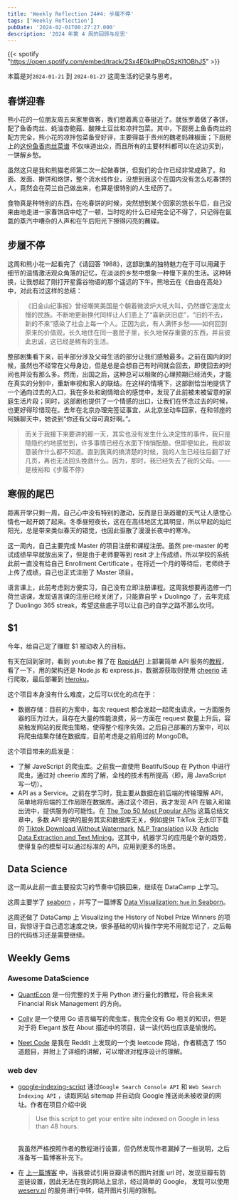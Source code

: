 ```yaml
---
title: 'Weekly Reflection 24#4: 步履不停'
tags: ['Weekly Reflection']
pubDate: '2024-02-01T00:27:27.000'
description: '2024 年第 4 周的回顾与反思'
---
```


{{< spotify "https://open.spotify.com/embed/track/2Sx4E0kdPhpDSzKl1OBhJ5" >}}


本篇是对`2024-01-21` 到 `2024-01-27` 这周生活的记录与思考。

## 春饼迎春

熊小花的一位朋友周五来家里做客，我们想着离立春挺近了。就张罗着做了春饼，配了鱼香肉丝、蚝油杏鲍菇、酸辣土豆丝和凉拌包菜。其中，下厨房上鱼香肉丝的配方完全，熊小花的凉拌包菜备受好评，主要得益于贵州的魏老妈辣椒面；下厨房上的[这份鱼香肉丝菜谱](https://www.xiachufang.com/recipe/100352761/) 不仅味道出众，而且所有的主要材料都可以在这边买到，一饼解乡愁。

虽然这只是我和熊猫老师第二次一起做春饼，但我们的合作已经非常成熟了。和面、发面、擀饼和烙饼，整个流水线作业，没想到我这个在国内没有怎么吃春饼的人，竟然会在荷兰自己做出来，也算是很特别的人生经历了。

食物真是种特别的东西，在吃春饼的时候，突然想到某个回家的悠长午后，自己没来由地走进一家春饼店中吃了一顿，当时吃的什么已经完全记不得了，只记得在氤氲的蒸汽中嘈杂的人声和在午后阳光下擦得闪亮的蘸碟。

## 步履不停

这周和熊小花一起看完了《请回答 1988》，这部剧集的独特魅力在于可以用藏于细节的温情激活观众角落的记忆，在淡淡的乡愁中想象一种慢下来的生活。这种转换，让我想起了刚打开星露谷物语的那个遥远的下午。熊培云在《自由在高处》中，对此有过这样的总结：

> 《旧金山纪事报》曾经嘲笑美国是个朝着微波炉大吼大叫，仍然嫌它速度太慢的民族。不断地更新换代同样让人们患上了“喜新厌旧症”，“旧的不去，新的不来”感染了社会上每一个人。正因为此，有人满怀乡愁——如何回到原来的价值观，长久地住在同一套房子里，长久地保存重要的东西，并且彼此忠诚，这已经是稀有的生活。

整部剧集看下来，前半部分涉及父母生活的部分让我们感触最多。之前在国内的时候，虽然也不经常在父母身边，但是总是会想自己有时间就会回去，即使回去的时间也并没有那么多。然而，出国之后，这种总可以相聚的心理预期已经消失，才能在真实的分别中，重新审视和家人的联结。在这样的情境下，这部剧恰当地提供了一个通向过去的入口，我在多处和剧情暗合的感觉中，发现了此前被未被留意的家庭生活片段；同时，这部剧也提供了一个情感的出口，让我们在怀念过去的时候，也更好得珍惜现在。去年在北京办理完签证事宜，从北京坐动车回家，在和邻座的阿姨聊天中，她说到“你还有父母可真好啊。”。

> 而关于我接下来要讲的那一天，其实也没有发生什么决定性的事件，我只是隐隐约约地感觉到，许多事情已经在水面下悄悄酝酿。但即便如此，我却故意装作什么都不知道。直到我真的搞清楚的时候，我的人生已经往后翻了好几页，再也无法回头挽救什么。因为，那时，我已经失去了我的父母。——是枝裕和《步履不停》

## 寒假的尾巴

距离开学只剩一周，自己心中没有特别的激动，反而是日渐趋暖的天气让人感觉心情也一起开朗了起来。冬季昼短夜长，这在在高纬地区尤其明显，所以早起的灿烂阳光，总是带来类似春天的错觉，也因此驱散了漫漫长夜中的寒冷。

这一周内，自己主要完成 Master 的项目注册和课程注册。虽然 pre-master 的考试成绩早早就放出来了，但是由于老师要等到 resit 才上传成绩，所以学校的系统此前一直没有给自己 Enrollment Certificate 。在将近一个月的等待后，老师终于上传了成绩，自己也正式注册了 Master 项目。

语言课上，此前考虑到方便实习，自己没有立即注册课程。这周我想要再选修一门荷兰语课，发现语言课的注册已经关闭了，只能靠自学 + Duolingo 了，去年完成了 Duolingo 365 streak，希望这些底子可以让自己的自学之路不那么坎坷。

## $1

今年，给自己定了赚取 $1 被动收入的目标。

有天在回到家时，看到 youtube 推了在 [RapidAPI](https://rapidapi.com/hub) 上部署简单 API 服务的[教程](https://www.youtube.com/watch?v=GK4Pl-GmPHk)，看了一下，用的架构还是 Node.js 和 express.js，数据源获取则使用 [cheerio](https://cheerio.js.org/) 进行爬取，最后部署到 [Heroku](https://www.heroku.com/home)。

这个项目本身没有什么难度，之后可以优化的点在于：

- 数据存储：目前的方案中，每次 request 都会发起一起爬虫请求，一方面服务器的压力过大，且存在大量的性能浪费，另一方面在 request 数量上升后，容易触发网站的反爬虫策略，使得整个程序失效。之后自己部署的方案中，可以将爬虫结果存储在数据库，目前考虑是之前用过的 MongoDB。

这个项目带来的启发是：

- 了解 JaveScript 的爬虫库。之前我一直使用 BeatifulSoup 在 Python 中进行爬虫，通过对 cheerio 库的了解，全栈的技术有所提高（即，用 JavaScript 写一切）。
- API as a Service。之前在学习时，我主要从数据在前后端的传输理解 API，简单地将后端的工作局限在数据库。通过这个项目，我才发现 API 在输入和输出流中，提供服务的可能性。在 [The Top 50 Most Popular APIs](https://rapidapi.com/blog/most-popular-api/) 这篇总结文章中，多数 API 提供的服务其实和数据库无关，例如提供 TikTok 无水印下载的 [Tiktok Download Without Watermark](https://rapidapi.com/yi005/api/tiktok-download-without-watermark), [NLP Translation](https://rapidapi.com/gofitech/api/nlp-translation) 以及 [Article Data Extraction and Text Mining](https://rapidapi.com/blog/most-popular-api/)。这其中，机器学习的应用是个新的趋势，使得复杂的模型可以通过标准的 API，应用到更多的场景。

## Data Science

这一周从此前一直主要投实习的节奏中切换回来，继续在 DataCamp 上学习。

这周主要学了 [seaborn](https://seaborn.pydata.org/) ，并写了一篇博客 [Data Visualization: `hue` in Seaborn](https://www.byteli.com/blog/2024/hue-in-seaborn/)。

这周还做了 DataCamp 上 Visualizing the History of Nobel Prize Winners 的项目，我惊讶于自己遗忘速度之快，很多基础的切片操作学完不用就忘记了，之后每日的代码练习还是需要继续。

## Weekly Gems

### Awesome DataScience

- [QuantEcon](https://python-programming.quantecon.org/about_py.html) 是一份完整的关于用 Python 进行量化的教程，符合我未来 Financial Risk Management 的方向。

- [Colly](https://github.com/gocolly/colly) 是一个使用 Go 语言编写的爬虫库，我完全没有 Go 相关的知识，但是对于将 Elegant 放在 About 描述中的项目，读一读代码也应该是愉悦的。

- [Neet Code](https://neetcode.io/) 是我在 Reddit 上发现的一个类 leetcode 网站，作者精选了 150 道题目，并附上了详细的讲解，可以增进对程序设计的理解。

### web dev

- [google-indexing-script](https://github.com/goenning/google-indexing-script) 通过`Google Search Console API` 和 `Web Search Indexing API` ，读取网站 sitemap 并自动向 Google 推送尚未被收录的网址。作者在项目介绍中说 <br/> <blockquote> Use this script to get your entire site indexed on Google in less than 48 hours.</blockquote> <br/>我虽然严格按照作者的教程进行设置，但仍然发现作者漏掉了一些说明，之后准备写一篇博客补充下。

- 在 [上一篇博客](https://www.byteli.com/cn/blog/2024/weekly-reflection-week-3/) 中，当我尝试引用豆瓣读书的图片封面 url 时，发现豆瓣有防盗链设置，因此无法在我的网站上显示，经过简单的 Google， 发现可以使用 [weserv.nl](https://images.weserv.nl/) 的服务进行中转，绕开图片引用的限制。
